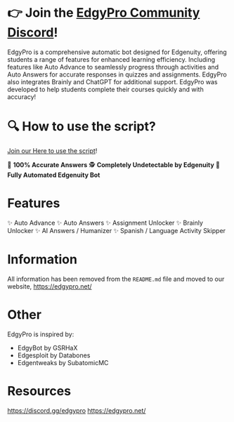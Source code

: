 # 👉 Join the [EdgyPro Community Discord](https://edgypro.net/discord)!
EdgyPro is a comprehensive automatic bot designed for Edgenuity, offering students a range of features for enhanced learning efficiency. Including features like Auto Advance to seamlessly progress through activities and Auto Answers for accurate responses in quizzes and assignments. EdgyPro also integrates Brainly and ChatGPT for additional support. EdgyPro was developed to help students complete their courses quickly and with accuracy!

# 🔍 How to use the script?
[Join our Here to use the script](https://edgypro.net/discord)!

🎯 **100% Accurate Answers**
🕵️ **Completely Undetectable by Edgenuity**
🤖 **Fully Automated Edgenuity Bot**

# Features
✨ Auto Advance
✨ Auto Answers
✨ Assignment Unlocker
✨ Brainly Unlocker
✨ AI Answers / Humanizer
✨ Spanish / Language Activity Skipper

# Information
All information has been removed from the `README.md` file and moved to our website, https://edgypro.net/

# Other
EdgyPro is inspired by:
- EdgyBot by GSRHaX
- Edgesploit by Databones
- Edgentweaks by SubatomicMC

# Resources
https://discord.gg/edgypro
https://edgypro.net/
